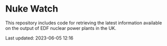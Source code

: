 # Nuke Watch

This repository includes code for retrieving the latest information available on the output of EDF nuclear power plants in the UK.

Last updated: 2023-06-05 12:16